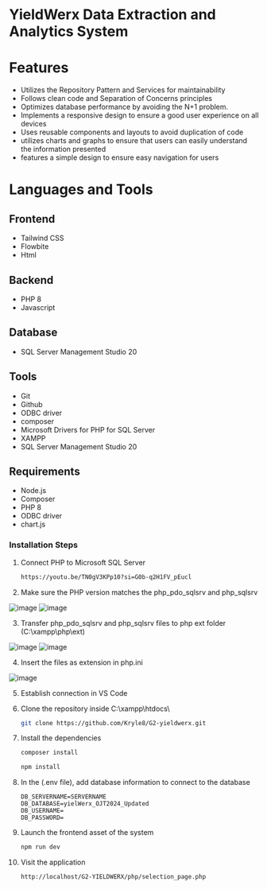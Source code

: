 # YieldWerx Data Extraction and Analytics System

# Features
- Utilizes the Repository Pattern and Services for maintainability
- Follows clean code and Separation of Concerns principles
- Optimizes database performance by avoiding the N+1 problem.
- Implements a responsive design to ensure a good user experience on all devices
- Uses reusable components and layouts to avoid duplication of code
- utilizes charts and graphs to ensure that users can easily understand the information presented
- features a simple design to ensure easy navigation for users

# Languages and Tools
## Frontend
- Tailwind CSS
- Flowbite
- Html

## Backend
- PHP 8
- Javascript

## Database
- SQL Server Management Studio 20

## Tools
- Git
- Github
- ODBC driver
- composer
- Microsoft Drivers for PHP for SQL Server
- XAMPP
- SQL Server Management Studio 20
 
## Requirements
- Node.js
- Composer
- PHP 8
- ODBC driver
- chart.js


### Installation Steps
1. Connect PHP to Microsoft SQL Server

   ``` bash
   https://youtu.be/TN0gV3KPp10?si=G0b-q2H1FV_pEucl
   ```
   
2. Make sure the PHP version matches the php_pdo_sqlsrv and php_sqlsrv

 ![image](https://github.com/user-attachments/assets/35ee70b9-98ed-493d-9c6f-eca4fe4f0255)
 ![image](https://github.com/user-attachments/assets/5ab624ac-1a62-4d09-ac70-1a642036d706)


3. Transfer php_pdo_sqlsrv and php_sqlsrv files to php ext folder (C:\xampp\php\ext)

 ![image](https://github.com/user-attachments/assets/06e70e46-4f44-4201-ab05-e1b709f6004b)
 ![image](https://github.com/user-attachments/assets/7deb30e0-23ff-4cc0-9eab-da47a236c3f4)


4.  Insert the files as extension in php.ini

  ![image](https://github.com/user-attachments/assets/b5c0ee49-7aaf-4491-878c-9a5420bded3a)


5. Establish connection in VS Code



6. Clone the repository inside C:\xampp\htdocs\

   ```bash
   git clone https://github.com/Kryle8/G2-yieldwerx.git
   ```

7. Install the dependencies

   ```bash
   composer install
   ```

   ```bash
   npm install
   ```
   
8. In the (.env file), add database information to connect to the database

   ```env
   DB_SERVERNAME=SERVERNAME
   DB_DATABASE=yielWerx_OJT2024_Updated
   DB_USERNAME=
   DB_PASSWORD=
   ```
   
9. Launch the frontend asset of the system

   ```bash
   npm run dev
   ```

10. Visit the application

    ```bash
    http://localhost/G2-YIELDWERX/php/selection_page.php
    ```
